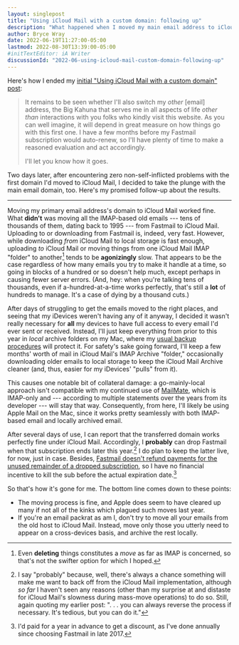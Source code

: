 ```yaml
---
layout: singlepost
title: "Using iCloud Mail with a custom domain: following up"
description: "What happened when I moved my main email address to iCloud Mail."
author: Bryce Wray
date: 2022-06-19T11:27:00-05:00
lastmod: 2022-08-30T13:39:00-05:00
#initTextEditor: iA Writer
discussionId: "2022-06-using-icloud-mail-custom-domain-following-up"
---
```


Here's how I ended my [initial "Using iCloud Mail with a custom domain" post](/posts/2022/06/using-icloud-mail-custom-domain/):

> It remains to be seen whether I'll also switch my *other* [email] address, the Big Kahuna that serves me in all aspects of life *other than* interactions with you folks who kindly visit this website. As you can well imagine, it will depend in great measure on how things go with this first one. I have a few months before my Fastmail subscription would auto-renew, so I'll have plenty of time to make a reasoned evaluation and act accordingly.
>
> I'll let you know how it goes.

Two days later, after encountering zero non-self-inflicted problems with the first domain I'd moved to iCloud Mail, I decided to take the plunge with the main email domain, too. Here's my promised follow-up about the results.

----

Moving my primary email address's domain to iCloud Mail worked fine. What **didn't** was moving all the IMAP-based old emails --- tens of thousands of them, dating back to 1995 --- from Fastmail to iCloud Mail. Uploading to or downloading from Fastmail is, indeed, very fast. However, while downloading *from* iCloud Mail to local storage is fast enough, uploading *to* iCloud Mail or moving things from one iCloud Mail IMAP "folder" to another[^IMAPmove] tends to be **agonizingly** slow. That appears to be the case regardless of how many emails you try to make it handle at a time, so going in blocks of a hundred or so doesn't help much, except perhaps in causing fewer server errors. (And, hey: when you're talking tens of thousands, even if a-hundred-at-a-time works perfectly, that's still a **lot** of hundreds to manage. It's a case of dying by a thousand cuts.)

[^IMAPmove]: Even **deleting** things constitutes a *move* as far as IMAP is concerned, so that's not the swifter option for which I hoped.

After days of struggling to get the emails moved to the right places, and seeing that my iDevices weren't having any of it anyway, I decided it wasn't really necessary for **all** my devices to have full access to every email I'd ever sent or received. Instead, I'll just keep everything from prior to this year in *local* archive folders on my Mac, where my [usual backup procedures](/posts/2019/02/back-up-jack/) will protect it. For safety's sake going forward, I'll keep a few months' worth of mail in iCloud Mail's IMAP Archive "folder," occasionally downloading older emails to local storage to keep the iCloud Mail Archive cleaner (and, thus, easier for my iDevices' "pulls" from it).

This causes one notable bit of collateral damage: a go-mainly-local approach isn't compatible with my continued use of [MailMate](https://freron.com), which is IMAP-only and --- according to multiple statements over the years from its developer --- will stay that way. Consequently, from here, I'll likely be using Apple Mail on the Mac, since it works pretty seamlessly with both IMAP-based email and locally archived email.

After several days of use, I can report that the transferred domain works perfectly fine under iCloud Mail. Accordingly, I **probably** can drop Fastmail when that subscription ends later this year.[^probably] I do plan to keep the latter live, for now, just in case. Besides, [Fastmail doesn't refund payments for the unused remainder of a dropped subscription](https://www.fastmail.help/hc/en-us/articles/1500000277342-Canceling-accounts-and-deleting-users), so I have no financial incentive to kill the sub before the actual expiration date.[^annual]

[^probably]: I say "probably" because, well, there's always a chance something will make me want to back off from the iCloud Mail implementation, although *so far* I haven't seen any reasons (other than my surprise at and distaste for iCloud Mail's slowness during mass-move operations) to do so. Still, again quoting my earlier post: ". . . you can always reverse the process if necessary. It's tedious, but you can do it."

[^annual]: I'd paid for a year in advance to get a discount, as I've done annually since choosing Fastmail in late 2017.

So that's how it's gone for me. The bottom line comes down to these points:

- The moving process is fine, and Apple does seem to have cleared up many if not all of the kinks which plagued such moves last year.
- If you're an email packrat as am I, don't try to move all your emails from the old host to iCloud Mail. Instead, move only those you utterly need to appear on a cross-devices basis, and archive the rest locally.
